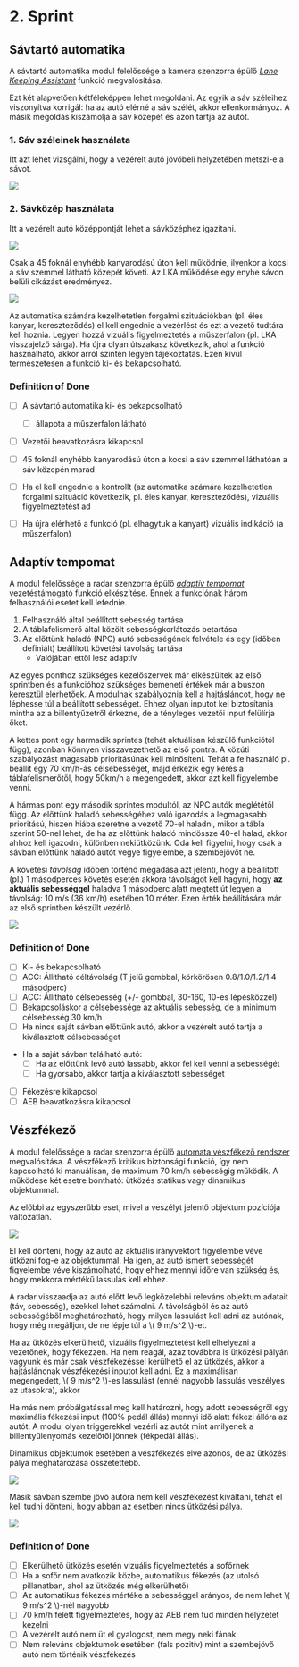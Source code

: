 # 2. Sprint

<!-- toc -->

## Sávtartó automatika

A sávtartó automatika modul felelőssége a kamera szenzorra épülő [_Lane Keeping Assistant_](../functions.html#sávtartó-automatika-lane-keeping-assistant---lka) funkció megvalósítása.

Ezt két alapvetően kétféleképpen lehet megoldani. Az egyik a sáv széleihez viszonyítva korrigál: ha az autó elérné a sáv szélét, akkor ellenkormányoz. A másik megoldás kiszámolja a sáv közepét és azon tartja az autót.

### 1. Sáv széleinek használata

Itt azt lehet vizsgálni, hogy a vezérelt autó jövőbeli helyzetében metszi-e a sávot.

![](../images/lka_a.png)

### 2. Sávközép használata

Itt a vezérelt autó középpontját lehet a sávközéphez igazítani.

![](../images/lka_b.png)

Csak a 45 foknál enyhébb kanyarodású úton kell működnie, ilyenkor a kocsi a sáv szemmel látható közepét követi. Az LKA működése egy enyhe sávon belüli cikázást eredményez.

![](../images/lka_wave.png)

Az automatika számára kezelhetetlen forgalmi szituációkban (pl. éles kanyar, kereszteződés) el kell engednie a vezérlést és ezt a vezető tudtára kell hoznia. Legyen hozzá vizuális figyelmeztetés a műszerfalon (pl. LKA visszajelző sárga). Ha újra olyan útszakasz következik, ahol a funkció használható, akkor arról szintén legyen tájékoztatás.
Ezen kívül természetesen a funkció ki- és bekapcsolható.


### Definition of Done

- [ ] A sávtartó automatika ki- és bekapcsolható
    - [ ] állapota a műszerfalon látható
- [ ] Vezetői beavatkozásra kikapcsol
- [ ] 45 foknál enyhébb kanyarodású úton a kocsi a sáv szemmel láthatóan a sáv közepén marad
- [ ] Ha el kell engednie a kontrollt (az automatika számára kezelhetetlen forgalmi szituáció következik, pl. éles kanyar, kereszteződés), vizuális figyelmeztetést ad
- [ ] Ha újra elérhető a funkció (pl. elhagytuk a kanyart) vizuális indikáció (a műszerfalon)


## Adaptív tempomat

A modul felelőssége a radar szenzorra épülő [_adaptív tempomat_](../functions.html#adaptív-tempomat-adaptive-cruise-control---acc) vezetéstámogató funkció elkészítése. Ennek a funkciónak három felhasználói esetet kell lefednie.

1. Felhasználó által beállított sebesség tartása
2. A táblafelismerő által közölt sebességkorlátozás betartása
3. Az előttünk haladó (NPC) autó sebességének felvétele és egy (időben definiált) beállított követési távolság tartása
   - Valójában ettől lesz adaptív

Az egyes ponthoz szükséges kezelőszervek már elkészültek az első sprintben és a funkcióhoz szükséges bemeneti értékek már a buszon keresztül elérhetőek. A modulnak szabályoznia kell a hajtásláncot, hogy ne léphesse túl a beállított sebességet. Ehhez olyan inputot kel biztosítania mintha az a billentyűzetről érkezne, de a tényleges vezetői input felülírja őket.

A kettes pont egy harmadik sprintes (tehát aktuálisan készülő funkciótól függ), azonban könnyen visszavezethető az első pontra. A közúti szabályozást magasabb prioritásúnak kell minősíteni. Tehát a felhasználó pl. beállít egy 70 km/h-ás célsebességet, majd érkezik egy kérés a táblafelismerőtől, hogy 50km/h a megengedett, akkor azt kell figyelembe venni.

A hármas pont egy második sprintes modultól, az NPC autók meglététől függ. Az előttünk haladó sebességéhez való igazodás a legmagasabb prioritású, hiszen hiába szeretne a vezető 70-el haladni, mikor a tábla szerint 50-nel lehet, de ha az előttünk haladó mindössze 40-el halad, akkor ahhoz kell igazodni, különben nekiütközünk.
Oda kell figyelni, hogy csak a sávban előttünk haladó autót vegye figyelembe, a szembejövőt ne.

A követési _távolság_ időben történő megadása azt jelenti, hogy a beállított (pl.) 1 másodperces követés esetén akkora távolságot kell hagyni, hogy **az aktuális sebességgel** haladva 1 másodperc alatt megtett út legyen a távolság: 10 m/s (36 km/h) esetében 10 méter. Ezen érték beállítására már az első sprintben készült vezérlő.

![](../images/acc.png)

### Definition of Done

- [ ] Ki- és bekapcsolható
- [ ] ACC: Állítható céltávolság (T jelű gombbal, körkörösen 0.8/1.0/1.2/1.4 másodperc)
- [ ] ACC: Állítható célsebesség (+/- gombbal, 30-160, 10-es lépésközzel)
- [ ] Bekapcsoláskor a célsebessége az aktuális sebesség, de a minimum célsebesség 30 km/h
- [ ] Ha nincs saját sávban előttünk autó, akkor a vezérelt autó tartja a kiválasztott célsebességet
- Ha a saját sávban található autó:
  - [ ] Ha az előttünk levő autó lassabb, akkor fel kell venni a sebességét
  - [ ] Ha gyorsabb, akkor tartja a kiválasztott sebességet
- [ ] Fékezésre kikapcsol
- [ ] AEB beavatkozásra kikapcsol
<!-- - [ ] Ha sebesség korlátozást talál a buszon, azt alkalmazza új célsebességként, amíg a sofőr felül nem írja -->

## Vészfékező

A modul felelőssége a radar szenzorra épülő [automata vészfékező rendszer](../functions.html#autonóm-vészfékező-rendszer-automatic-emergency-brake---aeb) megvalósítása. A vészfékező kritikus biztonsági funkció, így nem kapcsolható ki manuálisan, de maximum 70 km/h sebességig működik. A működése két esetre bontható: ütközés statikus vagy dinamikus objektummal.

Az előbbi az egyszerűbb eset, mivel a veszélyt jelentő objektum pozíciója változatlan.

![](../images/aeb_radar_static.png)

El kell dönteni, hogy az autó az aktuális irányvektort figyelembe véve ütközni fog-e az objektummal. Ha igen, az autó ismert sebességét figyelembe véve kiszámolható, hogy ehhez mennyi időre van szükség és, hogy mekkora mértékű lassulás kell ehhez.

A radar visszaadja az autó előtt levő legközelebbi releváns objektum adatait (táv, sebesség), ezekkel lehet számolni. A távolságból és az autó sebességéből meghatározható, hogy milyen lassulást kell adni az autónak, hogy még megálljon, de ne lépje túl a \\( 9 m/s^2 \\)-et.

Ha az ütközés elkerülhető, vizuális figyelmeztetést kell elhelyezni a vezetőnek, hogy fékezzen. Ha nem reagál, azaz továbbra is ütközési pályán vagyunk és már csak vészfékezéssel kerülhető el az ütközés, akkor a hajtásláncnak vészfékezési inputot kell adni. Ez a maximálisan megengedett, \\( 9 m/s^2 \\)-es lassulást (ennél nagyobb lassulás veszélyes az utasokra), akkor

Ha más nem próbálgatással meg kell határozni, hogy adott sebességről egy maximális fékezési input (100% pedál állás) mennyi idő alatt fékezi állóra az autót.
A modul olyan triggerekkel vezérli az autót mint amilyenek a billentyűlenyomás kezelőtől jönnek (fékpedál állás).

Dinamikus objektumok esetében a vészfékezés elve azonos, de az ütközési pálya meghatározása összetettebb.

![](../images/aeb_radar_pedestrian.png)

Másik sávban szembe jövő autóra nem kell vészfékezést kiváltani, tehát el kell tudni dönteni, hogy abban az esetben nincs ütközési pálya.

![](../images/radar_lanes_simple.png)

### Definition of Done

- [ ] Elkerülhető ütközés esetén vizuális figyelmeztetés a sofőrnek
- [ ] Ha a sofőr nem avatkozik közbe, automatikus fékezés (az utolsó pillanatban, ahol az ütközés még elkerülhető)
- [ ] Az automatikus fékezés mértéke a sebességgel arányos, de nem lehet \\( 9 m/s^2 \\)-nél nagyobb
- [ ] 70 km/h felett figyelmeztetés, hogy az AEB nem tud minden helyzetet kezelni
- [ ] A vezérelt autó nem üt el gyalogost, nem megy neki fának
- [ ] Nem releváns objektumok esetében (fals pozitív) mint a szembejövő autó nem történik vészfékezés

